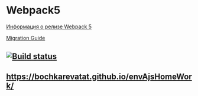 # Webpack5

[Информация о релизе Webpack 5](https://webpack.js.org/blog/2020-10-10-webpack-5-release/)

[Migration Guide](https://webpack.js.org/migrate/5/)

## [![Build status](https://ci.appveyor.com/api/projects/status/k00493uor4cpxykb?svg=true)](https://ci.appveyor.com/project/bochkarevatat/envajshomework)

## https://bochkarevatat.github.io/envAjsHomeWork/
